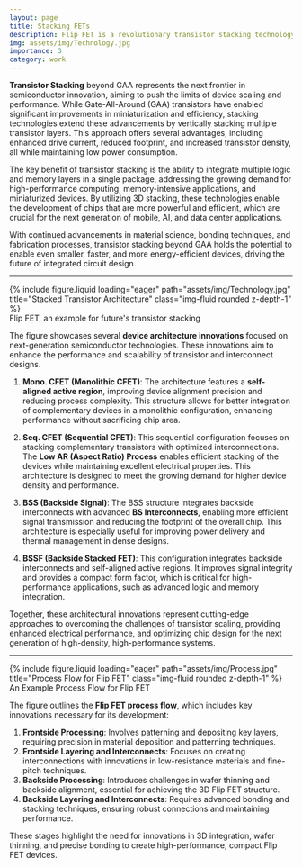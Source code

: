 ```yaml
---
layout: page
title: Stacking FETs
description: Flip FET is a revolutionary transistor stacking technology
img: assets/img/Technology.jpg
importance: 3
category: work
---
```

**Transistor Stacking** beyond GAA represents the next frontier in semiconductor innovation, aiming to push the limits of device scaling and performance. While Gate-All-Around (GAA) transistors have enabled significant improvements in miniaturization and efficiency, stacking technologies extend these advancements by vertically stacking multiple transistor layers. This approach offers several advantages, including enhanced drive current, reduced footprint, and increased transistor density, all while maintaining low power consumption.

The key benefit of transistor stacking is the ability to integrate multiple logic and memory layers in a single package, addressing the growing demand for high-performance computing, memory-intensive applications, and miniaturized devices. By utilizing 3D stacking, these technologies enable the development of chips that are more powerful and efficient, which are crucial for the next generation of mobile, AI, and data center applications.

With continued advancements in material science, bonding techniques, and fabrication processes, transistor stacking beyond GAA holds the potential to enable even smaller, faster, and more energy-efficient devices, driving the future of integrated circuit design.


---
<div class="row">
    <div class="col-sm mt-3 mt-md-0">
        {% include figure.liquid loading="eager" path="assets/img/Technology.jpg" title="Stacked Transistor Architecture" class="img-fluid rounded z-depth-1" %}
    </div>
</div>
<div class="caption">
   Flip FET, an example for future's transistor stacking
</div>

The figure showcases several **device architecture innovations** focused on next-generation semiconductor technologies. These innovations aim to enhance the performance and scalability of transistor and interconnect designs.

1. **Mono. CFET (Monolithic CFET)**: The architecture features a **self-aligned active region**, improving device alignment precision and reducing process complexity. This structure allows for better integration of complementary devices in a monolithic configuration, enhancing performance without sacrificing chip area.

2. **Seq. CFET (Sequential CFET)**: This sequential configuration focuses on stacking complementary transistors with optimized interconnections. The **Low AR (Aspect Ratio) Process** enables efficient stacking of the devices while maintaining excellent electrical properties. This architecture is designed to meet the growing demand for higher device density and performance.

3. **BSS (Backside Signal)**: The BSS structure integrates backside interconnects with advanced **BS Interconnects**, enabling more efficient signal transmission and reducing the footprint of the overall chip. This architecture is especially useful for improving power delivery and thermal management in dense designs.

4. **BSSF (Backside Stacked FET)**: This configuration integrates backside interconnects and self-aligned active regions. It improves signal integrity and provides a compact form factor, which is critical for high-performance applications, such as advanced logic and memory integration.

Together, these architectural innovations represent cutting-edge approaches to overcoming the challenges of transistor scaling, providing enhanced electrical performance, and optimizing chip design for the next generation of high-density, high-performance systems.

---

<div class="row">
    <div class="col-sm mt-3 mt-md-0">
        {% include figure.liquid loading="eager" path="assets/img/Process.jpg" title="Process Flow for Flip FET" class="img-fluid rounded z-depth-1" %}
    </div>
</div>
<div class="caption">
   An Example Process Flow for Flip FET 
</div>

The figure outlines the **Flip FET process flow**, which includes key innovations necessary for its development:

1. **Frontside Processing**: Involves patterning and depositing key layers, requiring precision in material deposition and patterning techniques.
2. **Frontside Layering and Interconnects**: Focuses on creating interconnections with innovations in low-resistance materials and fine-pitch techniques.
3. **Backside Processing**: Introduces challenges in wafer thinning and backside alignment, essential for achieving the 3D Flip FET structure.
4. **Backside Layering and Interconnects**: Requires advanced bonding and stacking techniques, ensuring robust connections and maintaining performance.

These stages highlight the need for innovations in 3D integration, wafer thinning, and precise bonding to create high-performance, compact Flip FET devices.
